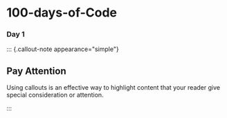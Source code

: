 # 100-days-of-Code

### Day 1 

::: {.callout-note appearance="simple"}

## Pay Attention

Using callouts is an effective way to highlight content that your reader give special consideration or attention.

:::
